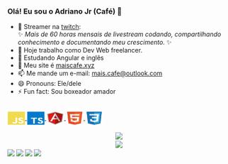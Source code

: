 ### Olá! Eu sou o Adriano Jr (Café) 👋


- 💜 Streamer na [twitch](https://www.twitch.tv/maiscafepf): </br>
 ✨ *Mais de 60 horas mensais de livestream codando, compartilhando conhecimento e documentando meu crescimento.* ✨
- 🔭 Hoje trabalho como Dev Web freelancer.
- 🌱 Estudando Angular e inglês
- 💬 Meu site é [maiscafe.xyz](https://www.maiscafe.xyz)
- 📫 Me mande um e-mail: mais.cafe@outlook.com
- 😄 Pronouns: Ele/dele
- ⚡ Fun fact: Sou boxeador amador
<div style="display: inline_block"><br>
  <a href="https://www.github.com/maiscafe">
  <img align="center" alt="Js" height="30" width="40" src="https://raw.githubusercontent.com/devicons/devicon/master/icons/javascript/javascript-plain.svg">
  <img align="center" alt="Ts" height="30" width="40" src="https://raw.githubusercontent.com/devicons/devicon/master/icons/typescript/typescript-plain.svg">
  <img align="center" alt="Angular" height="30" width="40" src="https://github.com/devicons/devicon/blob/master/icons/angularjs/angularjs-original.svg">
  <img align="center" alt="HTML" height="30" width="40" src="https://raw.githubusercontent.com/devicons/devicon/master/icons/html5/html5-original.svg">
  <img align="center" alt="CSS" height="30" width="40" src="https://raw.githubusercontent.com/devicons/devicon/master/icons/css3/css3-original.svg">
  </a>
</div>
  </br>
<div align="center">
  <a href="https://github.com/maiscafe">
  <img height="180em" src="https://github-readme-stats.vercel.app/api?username=maiscafe&show_icons=true&theme=dark&include_all_commits=true&count_private=true"/>
    </br>
  <img height="180em" src="https://github-readme-stats.vercel.app/api/top-langs/?username=maiscafe&layout=compact&langs_count=7&theme=dark"/>
</div>
 
  <div>
  <a href="https://www.youtube.com/channel/UCmw09jHXU3Gt14EdqgoyiWg" target="_blank"><img src="https://img.shields.io/badge/YouTube-FF0000?style=for-the-badge&logo=youtube&logoColor=white" target="_blank"></a>
 	<a href="https://www.twitch.tv/maiscafepf" target="_blank"><img src="https://img.shields.io/badge/Twitch-9146FF?style=for-the-badge&logo=twitch&logoColor=white" target="_blank"></a>
  <a href = "mailto:mais.cafe@outlook.com"><img src="https://img.shields.io/badge/Microsoft_Outlook-0078D4?style=for-the-badge&logo=microsoft-outlook&logoColor=white" target="_blank"></a>
  <a href="https://www.linkedin.com/in/maiscafe/" target="_blank"><img src="https://img.shields.io/badge/-LinkedIn-%230077B5?style=for-the-badge&logo=linkedin&logoColor=white" target="_blank"></a> 
 
</div>
